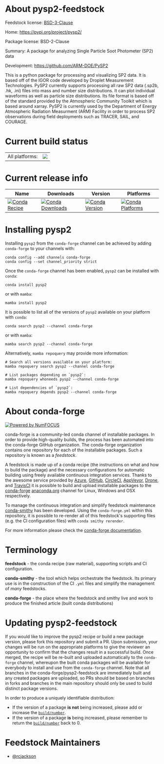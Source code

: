 About pysp2-feedstock
=====================

Feedstock license: [BSD-3-Clause](https://github.com/conda-forge/pysp2-feedstock/blob/main/LICENSE.txt)

Home: https://pypi.org/project/pysp2/

Package license: BSD-2-Clause

Summary: A package for analyzing Single Particle Soot Photometer (SP2) data

Development: https://github.com/ARM-DOE/PySP2

This is a python package for processing and visualizing SP2 data. It is based
off of the IGOR code developed by Droplet Measurement Technologies.
PySP2 currently supports processing all raw SP2 data (.sp2b, .hk, .ini) files
into mass and number size distributions. It can plot individual waveforms as
well as particle size distributions. Its file format is based off of the standard
provided by the Atmospheric Community Toolkit which is based around xarray.
PySP2 is currently used by the Department of Energy Atmospheric Radiation
Measurment (ARM) Facility in order to process SP2 observations during field
deployments such as TRACER, SAIL, and COURAGE.


Current build status
====================


<table><tr><td>All platforms:</td>
    <td>
      <a href="https://dev.azure.com/conda-forge/feedstock-builds/_build/latest?definitionId=17657&branchName=main">
        <img src="https://dev.azure.com/conda-forge/feedstock-builds/_apis/build/status/pysp2-feedstock?branchName=main">
      </a>
    </td>
  </tr>
</table>

Current release info
====================

| Name | Downloads | Version | Platforms |
| --- | --- | --- | --- |
| [![Conda Recipe](https://img.shields.io/badge/recipe-pysp2-green.svg)](https://anaconda.org/conda-forge/pysp2) | [![Conda Downloads](https://img.shields.io/conda/dn/conda-forge/pysp2.svg)](https://anaconda.org/conda-forge/pysp2) | [![Conda Version](https://img.shields.io/conda/vn/conda-forge/pysp2.svg)](https://anaconda.org/conda-forge/pysp2) | [![Conda Platforms](https://img.shields.io/conda/pn/conda-forge/pysp2.svg)](https://anaconda.org/conda-forge/pysp2) |

Installing pysp2
================

Installing `pysp2` from the `conda-forge` channel can be achieved by adding `conda-forge` to your channels with:

```
conda config --add channels conda-forge
conda config --set channel_priority strict
```

Once the `conda-forge` channel has been enabled, `pysp2` can be installed with `conda`:

```
conda install pysp2
```

or with `mamba`:

```
mamba install pysp2
```

It is possible to list all of the versions of `pysp2` available on your platform with `conda`:

```
conda search pysp2 --channel conda-forge
```

or with `mamba`:

```
mamba search pysp2 --channel conda-forge
```

Alternatively, `mamba repoquery` may provide more information:

```
# Search all versions available on your platform:
mamba repoquery search pysp2 --channel conda-forge

# List packages depending on `pysp2`:
mamba repoquery whoneeds pysp2 --channel conda-forge

# List dependencies of `pysp2`:
mamba repoquery depends pysp2 --channel conda-forge
```


About conda-forge
=================

[![Powered by
NumFOCUS](https://img.shields.io/badge/powered%20by-NumFOCUS-orange.svg?style=flat&colorA=E1523D&colorB=007D8A)](https://numfocus.org)

conda-forge is a community-led conda channel of installable packages.
In order to provide high-quality builds, the process has been automated into the
conda-forge GitHub organization. The conda-forge organization contains one repository
for each of the installable packages. Such a repository is known as a *feedstock*.

A feedstock is made up of a conda recipe (the instructions on what and how to build
the package) and the necessary configurations for automatic building using freely
available continuous integration services. Thanks to the awesome service provided by
[Azure](https://azure.microsoft.com/en-us/services/devops/), [GitHub](https://github.com/),
[CircleCI](https://circleci.com/), [AppVeyor](https://www.appveyor.com/),
[Drone](https://cloud.drone.io/welcome), and [TravisCI](https://travis-ci.com/)
it is possible to build and upload installable packages to the
[conda-forge](https://anaconda.org/conda-forge) [anaconda.org](https://anaconda.org/)
channel for Linux, Windows and OSX respectively.

To manage the continuous integration and simplify feedstock maintenance
[conda-smithy](https://github.com/conda-forge/conda-smithy) has been developed.
Using the ``conda-forge.yml`` within this repository, it is possible to re-render all of
this feedstock's supporting files (e.g. the CI configuration files) with ``conda smithy rerender``.

For more information please check the [conda-forge documentation](https://conda-forge.org/docs/).

Terminology
===========

**feedstock** - the conda recipe (raw material), supporting scripts and CI configuration.

**conda-smithy** - the tool which helps orchestrate the feedstock.
                   Its primary use is in the construction of the CI ``.yml`` files
                   and simplify the management of *many* feedstocks.

**conda-forge** - the place where the feedstock and smithy live and work to
                  produce the finished article (built conda distributions)


Updating pysp2-feedstock
========================

If you would like to improve the pysp2 recipe or build a new
package version, please fork this repository and submit a PR. Upon submission,
your changes will be run on the appropriate platforms to give the reviewer an
opportunity to confirm that the changes result in a successful build. Once
merged, the recipe will be re-built and uploaded automatically to the
`conda-forge` channel, whereupon the built conda packages will be available for
everybody to install and use from the `conda-forge` channel.
Note that all branches in the conda-forge/pysp2-feedstock are
immediately built and any created packages are uploaded, so PRs should be based
on branches in forks and branches in the main repository should only be used to
build distinct package versions.

In order to produce a uniquely identifiable distribution:
 * If the version of a package **is not** being increased, please add or increase
   the [``build/number``](https://docs.conda.io/projects/conda-build/en/latest/resources/define-metadata.html#build-number-and-string).
 * If the version of a package **is** being increased, please remember to return
   the [``build/number``](https://docs.conda.io/projects/conda-build/en/latest/resources/define-metadata.html#build-number-and-string)
   back to 0.

Feedstock Maintainers
=====================

* [@rcjackson](https://github.com/rcjackson/)

